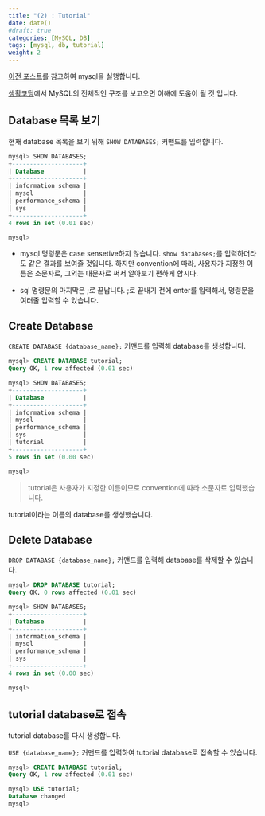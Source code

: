 ```yaml
---
title: "(2) : Tutorial"
date: date()
#draft: true
categories: [MySQL, DB]
tags: [mysql, db, tutorial]
weight: 2
---
```


[이전 포스트](/docs/mysqltutorial/mysql-1/)를 참고하여 mysql을 실행합니다.<!--path dependencu-->

[생활코딩](https://opentutorials.org/course/3161/19533)에서 MySQL의 전체적인 구조를 보고오면 이해에 도움이 될 것 입니다.

## Database 목록 보기

현재 database 목록을 보기 위해 `SHOW DATABASES;` 커맨드를 입력합니다.

```sql
mysql> SHOW DATABASES;
+--------------------+
| Database           |
+--------------------+
| information_schema |
| mysql              |
| performance_schema |
| sys                |
+--------------------+
4 rows in set (0.01 sec)

mysql>
```

- mysql 명령문은 case sensetive하지 않습니다. `show databases;`를 입력하더라도 같은 결과를 보여줄 것입니다. 하지만 convention에 따라, 사용자가 지정한 이름은 소문자로, 그외는 대문자로 써서 알아보기 편하게 합시다.

- sql 명령문의 마지막은 ;로 끝납니다. ;로 끝내기 전에 enter를 입력해서, 명령문을 여러줄 입력할 수 있습니다.

## Create Database

`CREATE DATABASE {database_name};` 커맨드를 입력해 database를 생성합니다.

```sql
mysql> CREATE DATABASE tutorial;
Query OK, 1 row affected (0.01 sec)

mysql> SHOW DATABASES;
+--------------------+
| Database           |
+--------------------+
| information_schema |
| mysql              |
| performance_schema |
| sys                |
| tutorial           |
+--------------------+
5 rows in set (0.00 sec)

mysql>
```

>tutorial은 사용자가 지정한 이름이므로 convention에 따라 소문자로 입력했습니다.

tutorial이라는 이름의 database를 생성했습니다.

## Delete Database

`DROP DATABASE {database_name};` 커맨드를 입력해 database를 삭제할 수 있습니다.

```sql
mysql> DROP DATABASE tutorial;
Query OK, 0 rows affected (0.01 sec)

mysql> SHOW DATABASES;
+--------------------+
| Database           |
+--------------------+
| information_schema |
| mysql              |
| performance_schema |
| sys                |
+--------------------+
4 rows in set (0.00 sec)

mysql>
```

## tutorial database로 접속

tutorial database를 다시 생성합니다.

 `USE {database_name};` 커맨드를 입력하여 tutorial database로 접속할 수 있습니다.

```sql
mysql> CREATE DATABASE tutorial;
Query OK, 1 row affected (0.01 sec)

mysql> USE tutorial;
Database changed
mysql>
```
